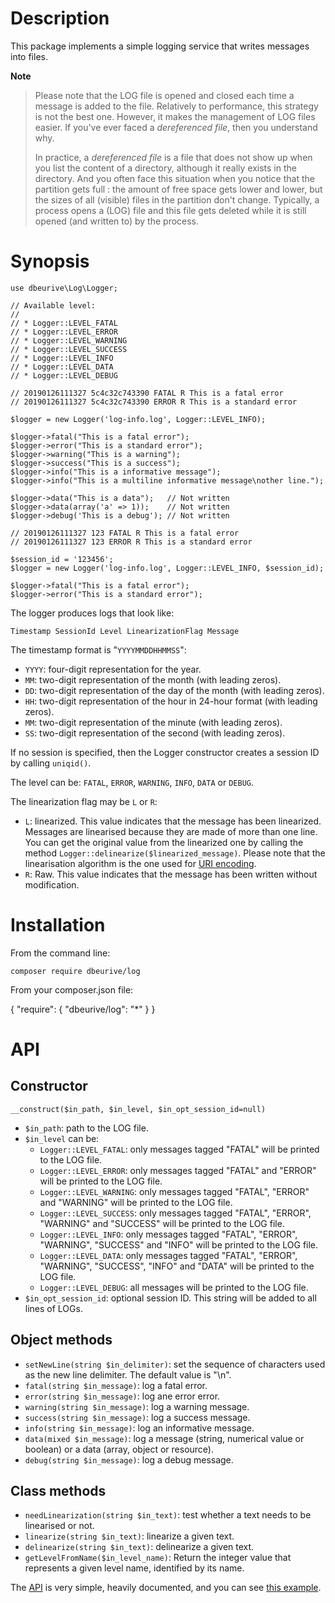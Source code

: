 # Description

This package implements a simple logging service that writes messages into files.

**Note**

> Please note that the LOG file is opened and closed each time a message is added to the file.
> Relatively to performance, this strategy is not the best one.
> However, it makes the management of LOG files easier.
> If you've ever faced a _dereferenced file_, then you understand why.  
> 
> In practice, a _dereferenced file_ is a file that does not show up when you list the content of a directory, although it
> really exists in the directory. And you often face this situation when you notice that the partition gets full : the
> amount of free space gets lower and lower, but the sizes of all (visible) files in the partition don't change.
> Typically, a process opens a (LOG) file and this file gets deleted while it is still opened (and written to) by the process.

# Synopsis

    use dbeurive\Log\Logger;
    
    // Available level:
    //
    // * Logger::LEVEL_FATAL
    // * Logger::LEVEL_ERROR
    // * Logger::LEVEL_WARNING
    // * Logger::LEVEL_SUCCESS
    // * Logger::LEVEL_INFO
    // * Logger::LEVEL_DATA
    // * Logger::LEVEL_DEBUG
    
    // 20190126111327 5c4c32c743390 FATAL R This is a fatal error 
    // 20190126111327 5c4c32c743390 ERROR R This is a standard error 
    
    $logger = new Logger('log-info.log', Logger::LEVEL_INFO);
    
    $logger->fatal("This is a fatal error");
    $logger->error("This is a standard error");
    $logger->warning("This is a warning");
    $logger->success("This is a success");
    $logger->info("This is a informative message");
    $logger->info("This is a multiline informative message\nother line.");
    
    $logger->data("This is a data");   // Not written
    $logger->data(array('a' => 1));    // Not written
    $logger->debug('This is a debug'); // Not written
    
    // 20190126111327 123 FATAL R This is a fatal error
    // 20190126111327 123 ERROR R This is a standard error
    
    $session_id = '123456';
    $logger = new Logger('log-info.log', Logger::LEVEL_INFO, $session_id);
    
    $logger->fatal("This is a fatal error");
    $logger->error("This is a standard error");
   
The logger produces logs that look like:

    Timestamp SessionId Level LinearizationFlag Message
    
The timestamp format is "`YYYYMMDDHHMMSS`":

* `YYYY`: four-digit representation for the year.
* `MM`: two-digit representation of the month (with leading zeros).
* `DD`: two-digit representation of the day of the month (with leading zeros).
* `HH`: two-digit representation of the hour in 24-hour format (with leading zeros).
* `MM`: two-digit representation of the minute (with leading zeros).
* `SS`: two-digit representation of the second (with leading zeros).
    
If no session is specified, then the Logger constructor creates a session ID by calling `uniqid()`.

The level can be: `FATAL`, `ERROR`, `WARNING`, `INFO`, `DATA` or `DEBUG`.

The linearization flag may be `L` or `R`:

* `L`: linearized. This value indicates that the message has been linearized.
  Messages are linearised because they are made of more than one line.
  You can get the original value from the linearized one by calling the method
  `Logger::delinearize($linearized_message)`. Please note that the linearisation algorithm is the one used for [URI encoding](http://www.faqs.org/rfcs/rfc3986.html).
* `R`: Raw. This value indicates that the message has been written without modification.    

# Installation

From the command line:

    composer require dbeurive/log

From your composer.json file:

{
    "require": {
        "dbeurive/log": "*"
    }
}

# API

## Constructor

`__construct($in_path, $in_level, $in_opt_session_id=null)`

* `$in_path`: path to the LOG file.
* `$in_level` can be:
  * `Logger::LEVEL_FATAL`: only messages tagged "FATAL" will be printed to the LOG file.
  * `Logger::LEVEL_ERROR`: only messages tagged "FATAL" and "ERROR" will be printed to the LOG file.
  * `Logger::LEVEL_WARNING`: only messages tagged "FATAL", "ERROR" and "WARNING" will be printed to the LOG file.
  * `Logger::LEVEL_SUCCESS`: only messages tagged "FATAL", "ERROR", "WARNING" and "SUCCESS" will be printed to the LOG file.
  * `Logger::LEVEL_INFO`: only messages tagged "FATAL", "ERROR", "WARNING", "SUCCESS" and "INFO" will be printed to the LOG file.
  * `Logger::LEVEL_DATA`: only messages tagged "FATAL", "ERROR", "WARNING", "SUCCESS", "INFO" and "DATA" will be printed to the LOG file.
  * `Logger::LEVEL_DEBUG`: all messages will be printed to the LOG file.
* `$in_opt_session_id`: optional session ID. This string will be added to all lines of LOGs.

## Object methods

* `setNewLine(string $in_delimiter)`: set the sequence of characters used as the new line delimiter.
  The default value is "\n".
* `fatal(string $in_message)`: log a fatal error.
* `error(string $in_message)`: log ane error error.
* `warning(string $in_message)`: log a warning message.
* `success(string $in_message)`: log a success message.
* `info(string $in_message)`: log an informative message.
* `data(mixed $in_message)`: log a message (string, numerical value or boolean) or a data (array, object or resource).
* `debug(string $in_message)`: log a debug message.

## Class methods

* `needLinearization(string $in_text)`: test whether a text needs to be linearised or not.
* `linearize(string $in_text)`: linearize a given text.
* `delinearize(string $in_text)`: delinearize a given text.
* `getLevelFromName($in_level_name)`: Return the integer value that represents a given level name, identified by its name. 


The [API](src/Logger.php) is very simple, heavily documented, and you can see [this example](examples/app.php).


